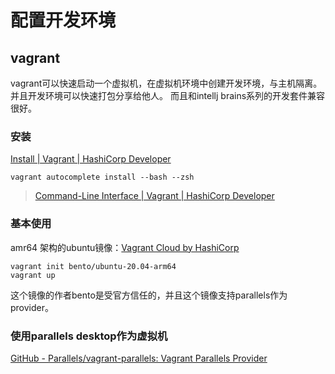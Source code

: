 # 配置开发环境

## vagrant

vagrant可以快速启动一个虚拟机，在虚拟机环境中创建开发环境，与主机隔离。并且开发环境可以快速打包分享给他人。
而且和intellj brains系列的开发套件兼容很好。

### 安装

[Install | Vagrant | HashiCorp Developer](https://developer.hashicorp.com/vagrant/downloads)

`vagrant autocomplete install --bash --zsh`
>[Command-Line Interface | Vagrant | HashiCorp Developer](https://developer.hashicorp.com/vagrant/docs/cli)

### 基本使用

amr64 架构的ubuntu镜像：[Vagrant Cloud by HashiCorp](https://app.vagrantup.com/bento/boxes/ubuntu-20.04-arm64)

```shell
vagrant init bento/ubuntu-20.04-arm64
vagrant up
```

这个镜像的作者bento是受官方信任的，并且这个镜像支持parallels作为provider。

### 使用parallels desktop作为虚拟机

[GitHub - Parallels/vagrant-parallels: Vagrant Parallels Provider](https://github.com/Parallels/vagrant-parallels)
